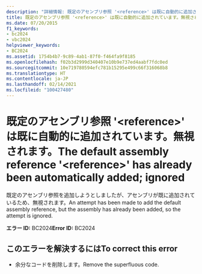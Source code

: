 ```yaml
---
description: "詳細情報: 既定のアセンブリ参照 '<reference>' は既に自動的に追加されています。無視されます"
title: 既定のアセンブリ参照 '<reference>' は既に自動的に追加されています。無視されます。
ms.date: 07/20/2015
f1_keywords:
- bc2024
- vbc2024
helpviewer_keywords:
- BC2024
ms.assetid: 1754b4b7-9c89-4ab1-87f0-f464fa9f8185
ms.openlocfilehash: f02b3d2999d340407e10b9e737ed4aabf7fdc0ed
ms.sourcegitcommit: 10e719780594efc781b15295e499c66f316068b8
ms.translationtype: HT
ms.contentlocale: ja-JP
ms.lasthandoff: 02/14/2021
ms.locfileid: "100427480"
---
```

# <a name="the-default-assembly-reference-reference-has-already-been-automatically-added-ignored"></a><span data-ttu-id="55697-103">既定のアセンブリ参照 '\<reference>' は既に自動的に追加されています。無視されます。</span><span class="sxs-lookup"><span data-stu-id="55697-103">The default assembly reference '\<reference>' has already been automatically added; ignored</span></span>

<span data-ttu-id="55697-104">既定のアセンブリ参照を追加しようとしましたが、アセンブリが既に追加されているため、無視されます。</span><span class="sxs-lookup"><span data-stu-id="55697-104">An attempt has been made to add the default assembly reference, but the assembly has already been added, so the attempt is ignored.</span></span>  
  
 <span data-ttu-id="55697-105">**エラー ID:** BC2024</span><span class="sxs-lookup"><span data-stu-id="55697-105">**Error ID:** BC2024</span></span>  
  
## <a name="to-correct-this-error"></a><span data-ttu-id="55697-106">このエラーを解決するには</span><span class="sxs-lookup"><span data-stu-id="55697-106">To correct this error</span></span>  
  
- <span data-ttu-id="55697-107">余分なコードを削除します。</span><span class="sxs-lookup"><span data-stu-id="55697-107">Remove the superfluous code.</span></span>
